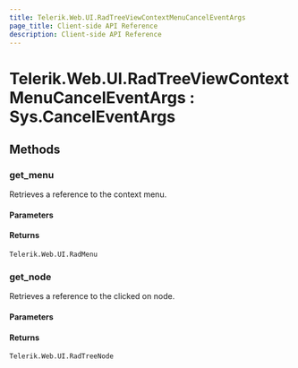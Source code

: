 ```yaml
---
title: Telerik.Web.UI.RadTreeViewContextMenuCancelEventArgs
page_title: Client-side API Reference
description: Client-side API Reference
---
```


# Telerik.Web.UI.RadTreeViewContextMenuCancelEventArgs : Sys.CancelEventArgs

## Methods

### get_menu

Retrieves a reference to the context menu.

#### Parameters

#### Returns

`Telerik.Web.UI.RadMenu` 

### get_node

Retrieves a reference to the clicked on node. 

#### Parameters

#### Returns

`Telerik.Web.UI.RadTreeNode` 